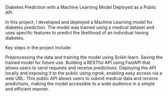 Diabetes Prediction with a Machine Learning Model Deployed as a Public API

In this project, I developed and deployed a Machine Learning model for diabetes prediction. The model was trained using a medical dataset and uses specific features to predict the likelihood of an individual having diabetes.

Key steps in the project include:

Preprocessing the data and training the model using Scikit-learn.
Saving the trained model for future use.
Building a RESTful API using FastAPI that allows users to send requests and receive predictions.
Deploying the API locally and exposing it to the public using ngrok, enabling easy access via a web URL.
This public API allows users to submit medical data and receive predictions, making the model accessible to a wide audience in a simple and efficient manner.
